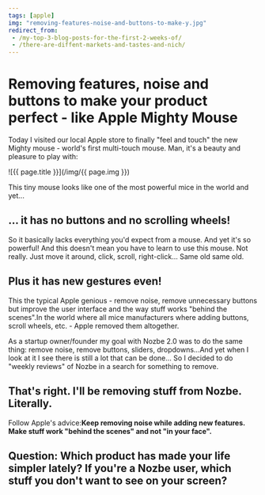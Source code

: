 ```yaml
---
tags: [apple]
img: "removing-features-noise-and-buttons-to-make-y.jpg"
redirect_from:
 - /my-top-3-blog-posts-for-the-first-2-weeks-of/
 - /there-are-diffent-markets-and-tastes-and-nich/
---
```


# Removing features, noise and buttons to make your product perfect - like Apple Mighty Mouse

Today I visited our local Apple store to finally "feel and touch" the new Mighty mouse - world's first multi-touch mouse. Man, it's a beauty and pleasure to play with:

<!--More-->

![{{ page.title }}](/img/{{ page.img }})

This tiny mouse looks like one of the most powerful mice in the world and yet...

## ... it has no buttons and no scrolling wheels!

So it basically lacks everything you'd expect from a mouse. And yet it's so powerful! And this doesn't mean you have to learn to use this mouse. Not really. Just move it around, click, scroll, right-click... Same old same old.

## Plus it has new gestures even!

This the typical Apple genious - remove noise, remove unnecessary buttons but improve the user interface and the way stuff works "behind the scenes".In the world where all mice manufacturers where adding buttons, scroll wheels, etc. - Apple removed them altogether.

As a startup owner/founder my goal with Nozbe 2.0 was to do the same thing: remove noise, remove buttons, sliders, dropdowns...And yet when I look at it I see there is still a lot that can be done... So I decided to do "weekly reviews" of Nozbe in a search for something to remove.

## That's right. I'll be removing stuff from Nozbe. Literally.

Follow Apple's advice:**Keep removing noise while adding new features. Make stuff work "behind the scenes" and not "in your face".**

## Question: Which product has made your life simpler lately? If you're a Nozbe user, which stuff you don't want to see on your screen?


[n]: https://michael.gratis/nozbe